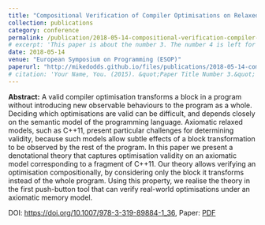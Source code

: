 ```yaml
---
title: "Compositional Verification of Compiler Optimisations on Relaxed Memory"
collection: publications
category: conference
permalink: /publication/2018-05-14-compositional-verification-compiler-optimisations
# excerpt: 'This paper is about the number 3. The number 4 is left for future work.'
date: 2018-05-14
venue: "European Symposium on Programming (ESOP)"
paperurl: "http://mikedodds.github.io/files/publications/2018-05-14-compositional-verification-compiler-optimisations.pdf"
# citation: 'Your Name, You. (2015). &quot;Paper Title Number 3.&quot; <i>Journal 1</i>. 1(3).'
---
```


**Abstract:** A valid compiler optimisation transforms a block in a program without introducing new observable behaviours to the program as a whole. Deciding which optimisations are valid can be difficult, and depends closely on the semantic model of the programming language. Axiomatic relaxed models, such as C++11, present particular challenges for determining validity, because such models allow subtle effects of a block transformation to be observed by the rest of the program. In this paper we present a denotational theory that captures optimisation validity on an axiomatic model corresponding to a fragment of C++11. Our theory allows verifying an optimisation compositionally, by considering only the block it transforms instead of the whole program. Using this property, we realise the theory in the first push-button tool that can verify real-world optimisations under an axiomatic memory model.

DOI: <https://doi.org/10.1007/978-3-319-89884-1_36>, Paper: [PDF](http://mikedodds.github.io/files/publications/2018-05-14-compositional-verification-compiler-optimisations.pdf)